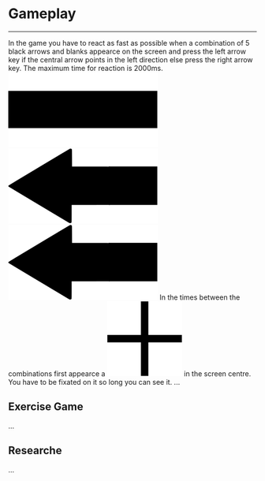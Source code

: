 # Gameplay
***
In the game you have to react as fast as possible when a combination of 5 black arrows and blanks appearce on the screen and press the left arrow key if the central arrow points in the left direction else press the right arrow key. The maximum time for reaction is 2000ms.
![bar](images/svg/bar.svg)
![left arrow](images/svg/arrow_left.svg)
![right arrow](images/svg/arrow_left.svg)
In the times between the combinations first appearce a ![plus sign](images/svg/plus.svg) in the screen centre. You have to be fixated on it so long you can see it. ...

## Exercise Game
...


## Researche
...
